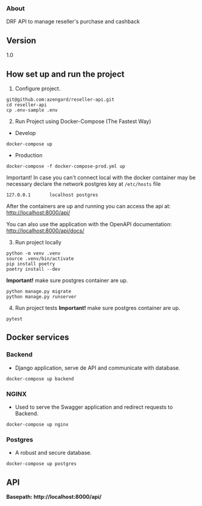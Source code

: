 ### About

DRF API to manage reseller's purchase and cashback

## Version
1.0

## How set up and run the project

1. Configure project.
```console
git@github.com:azengard/reseller-api.git
cd reseller-api
cp .env-sample .env
```

2. Run Project using Docker-Compose (The Fastest Way)
* Develop
```console
docker-compose up
```

* Production
```console
docker-compose -f docker-compose-prod.yml up
```

Important!
In case you can't connect local with the docker container may be necessary declare the network postgres key at `/etc/hosts` file
```
127.0.0.1       localhost postgres
```

After the containers are up and running you can access the api at: [http://localhost:8000/api/](http://localhost:8000/api/)

You can also use the application with the OpenAPI documentation: [http://localhost:8000/api/docs/](http://localhost:8000/api/docs/)


3. Run project locally
```console
python -m venv .venv
source .venv/bin/activate
pip install poetry
poetry install --dev
```

**Important!** make sure postgres container are up.
```console
python manage.py migrate
python manage.py runserver
```

4. Run project tests
**Important!** make sure postgres container are up.
```console
pytest
```

## Docker services

### Backend
* Django application, serve de API and communicate with database.
```console
docker-compose up backend
```

### NGINX
* Used to serve the Swagger application and redirect requests to Backend.
```console
docker-compose up nginx
```

### Postgres
* A robust and secure database.
```console
docker-compose up postgres
```

## API
**Basepath: http://localhost:8000/api/**
